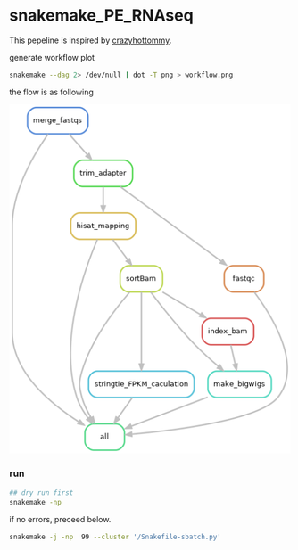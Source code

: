 # snakemake_PE_RNAseq

This pepeline is inspired by [crazyhottommy](https://github.com/crazyhottommy/pyflow-RNAseq).



generate workflow plot
```bash
snakemake --dag 2> /dev/null | dot -T png > workflow.png
```
the flow is as following

![](./workflow.png)

### run 

```bash
## dry run first
snakemake -np
```
if no errors, preceed below.
```bash
snakemake -j -np  99 --cluster '/Snakefile-sbatch.py'
```
